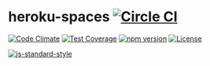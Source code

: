 heroku-spaces [![Circle CI](https://circleci.com/gh/heroku/heroku-spaces.svg?style=svg)](https://circleci.com/gh/heroku/heroku-spaces)
===========

[![Code Climate](https://codeclimate.com/github/heroku/heroku-spaces/badges/gpa.svg)](https://codeclimate.com/github/heroku/heroku-spaces)
[![Test Coverage](https://codeclimate.com/github/heroku/heroku-spaces/badges/coverage.svg)](https://codeclimate.com/github/heroku/heroku-spaces/coverage)
[![npm version](https://badge.fury.io/js/heroku-spaces.svg)](https://badge.fury.io/js/heroku-spaces)
[![License](https://img.shields.io/github/license/heroku/heroku-spaces.svg)](https://github.com/heroku/heroku-spaces/blob/master/LICENSE)

[![js-standard-style](https://cdn.rawgit.com/feross/standard/master/badge.svg)](https://github.com/feross/standard)
